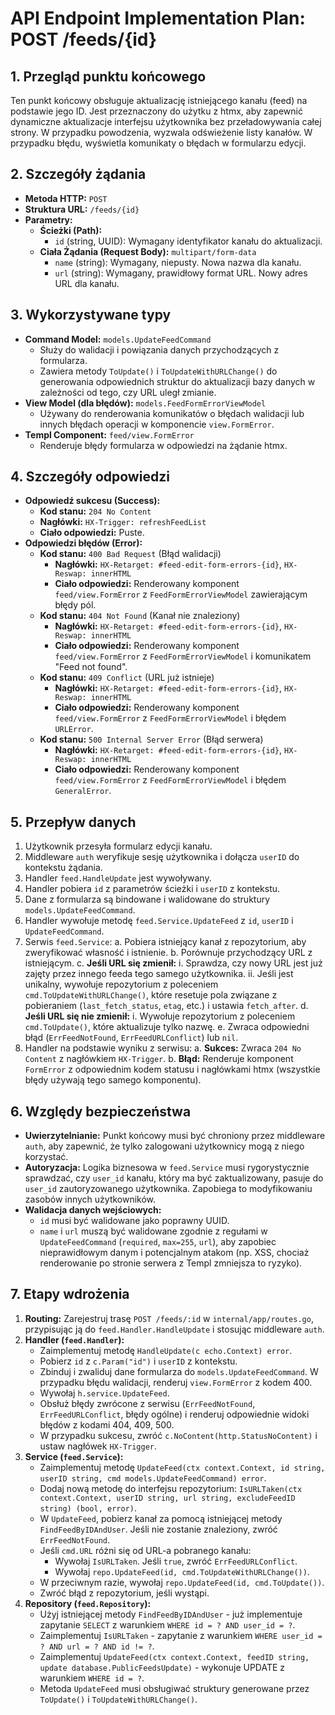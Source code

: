 # API Endpoint Implementation Plan: POST /feeds/{id}

## 1. Przegląd punktu końcowego

Ten punkt końcowy obsługuje aktualizację istniejącego kanału (feed) na podstawie jego ID. Jest przeznaczony do użytku z htmx, aby zapewnić dynamiczne aktualizacje interfejsu użytkownika bez przeładowywania całej strony. W przypadku powodzenia, wyzwala odświeżenie listy kanałów. W przypadku błędu, wyświetla komunikaty o błędach w formularzu edycji.

## 2. Szczegóły żądania

- **Metoda HTTP:** `POST`
- **Struktura URL:** `/feeds/{id}`
- **Parametry:**
  - **Ścieżki (Path):**
    - `id` (string, UUID): Wymagany identyfikator kanału do aktualizacji.
  - **Ciała Żądania (Request Body):** `multipart/form-data`
    - `name` (string): Wymagany, niepusty. Nowa nazwa dla kanału.
    - `url` (string): Wymagany, prawidłowy format URL. Nowy adres URL dla kanału.

## 3. Wykorzystywane typy

- **Command Model:** `models.UpdateFeedCommand`
  - Służy do walidacji i powiązania danych przychodzących z formularza.
  - Zawiera metody `ToUpdate()` i `ToUpdateWithURLChange()` do generowania odpowiednich struktur do aktualizacji bazy danych w zależności od tego, czy URL uległ zmianie.
- **View Model (dla błędów):** `models.FeedFormErrorViewModel`
  - Używany do renderowania komunikatów o błędach walidacji lub innych błędach operacji w komponencie `view.FormError`.
- **Templ Component:** `feed/view.FormError`
  - Renderuje błędy formularza w odpowiedzi na żądanie htmx.

## 4. Szczegóły odpowiedzi

- **Odpowiedź sukcesu (Success):**
  - **Kod stanu:** `204 No Content`
  - **Nagłówki:** `HX-Trigger: refreshFeedList`
  - **Ciało odpowiedzi:** Puste.
- **Odpowiedzi błędów (Error):**
  - **Kod stanu:** `400 Bad Request` (Błąd walidacji)
    - **Nagłówki:** `HX-Retarget: #feed-edit-form-errors-{id}`, `HX-Reswap: innerHTML`
    - **Ciało odpowiedzi:** Renderowany komponent `feed/view.FormError` z `FeedFormErrorViewModel` zawierającym błędy pól.
  - **Kod stanu:** `404 Not Found` (Kanał nie znaleziony)
    - **Nagłówki:** `HX-Retarget: #feed-edit-form-errors-{id}`, `HX-Reswap: innerHTML`
    - **Ciało odpowiedzi:** Renderowany komponent `feed/view.FormError` z `FeedFormErrorViewModel` i komunikatem "Feed not found".
  - **Kod stanu:** `409 Conflict` (URL już istnieje)
    - **Nagłówki:** `HX-Retarget: #feed-edit-form-errors-{id}`, `HX-Reswap: innerHTML`
    - **Ciało odpowiedzi:** Renderowany komponent `feed/view.FormError` z `FeedFormErrorViewModel` i błędem `URLError`.
  - **Kod stanu:** `500 Internal Server Error` (Błąd serwera)
    - **Nagłówki:** `HX-Retarget: #feed-edit-form-errors-{id}`, `HX-Reswap: innerHTML`
    - **Ciało odpowiedzi:** Renderowany komponent `feed/view.FormError` z `FeedFormErrorViewModel` i błędem `GeneralError`.

## 5. Przepływ danych

1.  Użytkownik przesyła formularz edycji kanału.
2.  Middleware `auth` weryfikuje sesję użytkownika i dołącza `userID` do kontekstu żądania.
3.  Handler `feed.HandleUpdate` jest wywoływany.
4.  Handler pobiera `id` z parametrów ścieżki i `userID` z kontekstu.
5.  Dane z formularza są bindowane i walidowane do struktury `models.UpdateFeedCommand`.
6.  Handler wywołuje metodę `feed.Service.UpdateFeed` z `id`, `userID` i `UpdateFeedCommand`.
7.  Serwis `feed.Service`:
    a. Pobiera istniejący kanał z repozytorium, aby zweryfikować własność i istnienie.
    b. Porównuje przychodzący URL z istniejącym.
    c. **Jeśli URL się zmienił:**
    i. Sprawdza, czy nowy URL jest już zajęty przez innego feeda tego samego użytkownika.
    ii. Jeśli jest unikalny, wywołuje repozytorium z poleceniem `cmd.ToUpdateWithURLChange()`, które resetuje pola związane z pobieraniem (`last_fetch_status`, `etag`, etc.) i ustawia `fetch_after`.
    d. **Jeśli URL się nie zmienił:**
    i. Wywołuje repozytorium z poleceniem `cmd.ToUpdate()`, które aktualizuje tylko nazwę.
    e. Zwraca odpowiedni błąd (`ErrFeedNotFound`, `ErrFeedURLConflict`) lub `nil`.
8.  Handler na podstawie wyniku z serwisu:
    a. **Sukces:** Zwraca `204 No Content` z nagłówkiem `HX-Trigger`.
    b. **Błąd:** Renderuje komponent `FormError` z odpowiednim kodem statusu i nagłówkami htmx (wszystkie błędy używają tego samego komponentu).

## 6. Względy bezpieczeństwa

- **Uwierzytelnianie:** Punkt końcowy musi być chroniony przez middleware `auth`, aby zapewnić, że tylko zalogowani użytkownicy mogą z niego korzystać.
- **Autoryzacja:** Logika biznesowa w `feed.Service` musi rygorystycznie sprawdzać, czy `user_id` kanału, który ma być zaktualizowany, pasuje do `user_id` zautoryzowanego użytkownika. Zapobiega to modyfikowaniu zasobów innych użytkowników.
- **Walidacja danych wejściowych:**
  - `id` musi być walidowane jako poprawny UUID.
  - `name` i `url` muszą być walidowane zgodnie z regułami w `UpdateFeedCommand` (`required`, `max=255`, `url`), aby zapobiec nieprawidłowym danym i potencjalnym atakom (np. XSS, chociaż renderowanie po stronie serwera z Templ zmniejsza to ryzyko).

## 7. Etapy wdrożenia

1.  **Routing:** Zarejestruj trasę `POST /feeds/:id` w `internal/app/routes.go`, przypisując ją do `feed.Handler.HandleUpdate` i stosując middleware `auth`.
2.  **Handler (`feed.Handler`):**
    - Zaimplementuj metodę `HandleUpdate(c echo.Context) error`.
    - Pobierz `id` z `c.Param("id")` i `userID` z kontekstu.
    - Zbinduj i zwaliduj dane formularza do `models.UpdateFeedCommand`. W przypadku błędu walidacji, renderuj `view.FormError` z kodem 400.
    - Wywołaj `h.service.UpdateFeed`.
    - Obsłuż błędy zwrócone z serwisu (`ErrFeedNotFound`, `ErrFeedURLConflict`, błędy ogólne) i renderuj odpowiednie widoki błędów z kodami 404, 409, 500.
    - W przypadku sukcesu, zwróć `c.NoContent(http.StatusNoContent)` i ustaw nagłówek `HX-Trigger`.
3.  **Service (`feed.Service`):**
    - Zaimplementuj metodę `UpdateFeed(ctx context.Context, id string, userID string, cmd models.UpdateFeedCommand) error`.
    - Dodaj nową metodę do interfejsu repozytorium: `IsURLTaken(ctx context.Context, userID string, url string, excludeFeedID string) (bool, error)`.
    - W `UpdateFeed`, pobierz kanał za pomocą istniejącej metody `FindFeedByIDAndUser`. Jeśli nie zostanie znaleziony, zwróć `ErrFeedNotFound`.
    - Jeśli `cmd.URL` różni się od URL-a pobranego kanału:
      - Wywołaj `IsURLTaken`. Jeśli `true`, zwróć `ErrFeedURLConflict`.
      - Wywołaj `repo.UpdateFeed(id, cmd.ToUpdateWithURLChange())`.
    - W przeciwnym razie, wywołaj `repo.UpdateFeed(id, cmd.ToUpdate())`.
    - Zwróć błąd z repozytorium, jeśli wystąpi.
4.  **Repository (`feed.Repository`):**
    - Użyj istniejącej metody `FindFeedByIDAndUser` - już implementuje zapytanie `SELECT` z warunkiem `WHERE id = ? AND user_id = ?`.
    - Zaimplementuj `IsURLTaken` - zapytanie z warunkiem `WHERE user_id = ? AND url = ? AND id != ?`.
    - Zaimplementuj `UpdateFeed(ctx context.Context, feedID string, update database.PublicFeedsUpdate)` - wykonuje UPDATE z warunkiem `WHERE id = ?`.
    - Metoda `UpdateFeed` musi obsługiwać struktury generowane przez `ToUpdate()` i `ToUpdateWithURLChange()`.
